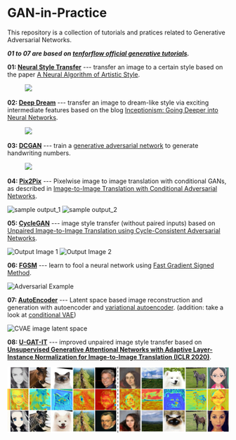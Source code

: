 # GAN-in-Practice

This repository is a collection of tutorials and pratices related to Generative Adversarial Networks. 

***01 to 07 are based on [tenforflow official generative tutorials](https://www.tensorflow.org/tutorials/generative/style_transfer).***

**01: [Neural Style Transfer](./01_Neural_Style_Transfer/)** --- transfer an image to a certain style based on the paper [A Neural Algorithm of Artistic Style](https://arxiv.org/abs/1508.06576).

<figure>
<img src="https://tensorflow.org/tutorials/generative/images/stylized-image.png" style="width: 500px;"/>
</figure>

**02: [Deep Dream](./02_DeepDream/)** --- transfer an image to dream-like style via exciting intermediate features based on the blog [Inceptionism: Going Deeper into Neural Networks](https://ai.googleblog.com/2015/06/inceptionism-going-deeper-into-neural.html).

<figure>
<img src="https://www.tensorflow.org/tutorials/generative/images/dogception.png"  width="500px"/>
</figure>

**03: [DCGAN](./03_DCGAN/)** --- train a [generative adversarial network](https://arxiv.org/pdf/1511.06434.pdf) to generate handwriting numbers.

<figure>
<img src="https://tensorflow.org/images/gan/dcgan.gif" width="500px"/>
</figure>

**04: [Pix2Pix](./04_Pix2Pix/)** --- Pixelwise image to image translation with conditional GANs, as described in [Image-to-Image Translation with Conditional Adversarial Networks](https://arxiv.org/abs/1611.07004).

![sample output_1](https://www.tensorflow.org/images/gan/pix2pix_1.png)
![sample output_2](https://www.tensorflow.org/images/gan/pix2pix_2.png)

**05: [CycleGAN](./05_CycleGAN/)** --- image style transfer (without paired inputs) based on [Unpaired Image-to-Image Translation using Cycle-Consistent Adversarial Networks](https://arxiv.org/pdf/1703.10593.pdf).

![Output Image 1](https://github.com/tensorflow/docs/blob/master/site/en/tutorials/generative/images/horse2zebra_1.png?raw=1)
![Output Image 2](https://github.com/tensorflow/docs/blob/master/site/en/tutorials/generative/images/horse2zebra_2.png?raw=1)

**06: [FGSM](./06_FGSM/)** --- learn to fool a neural network using [Fast Gradient Signed Method](https://arxiv.org/abs/1412.6572).

![Adversarial Example](https://github.com/tensorflow/docs/blob/master/site/en/tutorials/generative/images/adversarial_example.png?raw=1)

**07: [AutoEncoder](./07_AutoEncoder/)** --- Latent space based image reconstruction and generation with autoencoder and [variational autoencoder](https://arxiv.org/abs/1906.02691). (addition: take a look at [conditional VAE](https://towardsdatascience.com/understanding-conditional-variational-autoencoders-cd62b4f57bf8))

![CVAE image latent space](https://github.com/tensorflow/docs/blob/master/site/en/tutorials/generative/images/cvae_latent_space.jpg?raw=1)

**08: [U-GAT-IT](./08_UGATIT/)** --- improved unpaired image style transfer based on [**Unsupervised Generative Attentional Networks with Adaptive Layer-Instance Normalization for Image-to-Image Translation (ICLR 2020)**](https://arxiv.org/abs/1907.10830).

![U-GAT-IT example](./08_UGATIT/assets/teaser.png)


